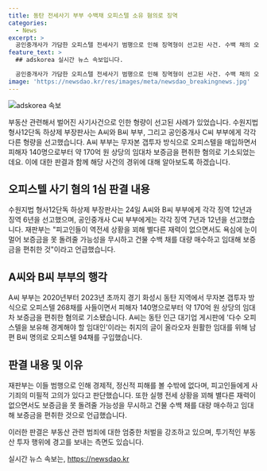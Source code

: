 ```yaml
---
title: 동탄 전세사기 부부 수백채 오피스텔 소유 혐의로 징역
categories:
  - News
excerpt: >
  공인중개사가 가담한 오피스텔 전세사기 범행으로 인해 징역형이 선고된 사건. 수백 채의 오피스텔을 구매한 부부는 대기업 게시판을 악용하여 전세가 상황을 조작하고 임차인들로부터 수백억 원의 보증금을 편취했다. 재판부는 경제적, 정신적 피해를 고려하여 엄중한 처벌을 선고했으며, 공인중개사도 가담하여 범행을 도왔다는 혐의를 받고 있다.
feature_text: >
  ## adskorea 실시간 뉴스 속보입니다.

  공인중개사가 가담한 오피스텔 전세사기 범행으로 인해 징역형이 선고된 사건. 수백 채의 오피스텔을 구매한 부부는 대기업 게시판을 악용하여 전세가 상황을 조작하고 임차인들로부터 수백억 원의 보증금을 편취했다. 재판부는 경제적, 정신적 피해를 고려하여 엄중한 처벌을 선고했으며, 공인중개사도 가담하여 범행을 도왔다는 혐의를 받고 있다.
image: 'https://newsdao.kr/res/images/meta/newsdao_breakingnews.jpg'
---
```


<p><img src="https://newsdao.kr/res/images/meta/newsdao_breakingnews.jpg" alt="adskorea 속보" /></p>

<p>부동산 관련해서 벌어진 사기사건으로 인한 형량이 선고된 사례가 있었습니다. 수원지법 형사12단독 하상제 부장판사는 A씨와 B씨 부부, 그리고 공인중개사 C씨 부부에게 각각 다른 형량을 선고했습니다. A씨 부부는 무자본 갭투자 방식으로 오피스텔을 매입하면서 피해자 140명으로부터 약 170억 원 상당의 임대차 보증금을 편취한 혐의로 기소되었는데요. 이에 대한 판결과 함께 해당 사건의 경위에 대해 알아보도록 하겠습니다. </p>

<h2 data-ke-size="size26">오피스텔 사기 혐의 1심 판결 내용</h2>

<p data-ke-size="size16">수원지법 형사12단독 하상제 부장판사는 24일 A씨와 B씨 부부에게 각각 징역 12년과 징역 6년을 선고했으며, 공인중개사 C씨 부부에게는 각각 징역 7년과 12년을 선고했습니다. 재판부는 "피고인들이 역전세 상황을 꾀해 별다른 재력이 없으면서도 욕심에 눈이 멀어 보증금을 못 돌려줄 가능성을 무시하고 건물 수백 채를 대량 매수하고 임대해 보증금을 편취한 것"이라고 언급했습니다.</p>

<h2 data-ke-size="size26">A씨와 B씨 부부의 행각</h2>

<p data-ke-size="size16">A씨 부부는 2020년부터 2023년 초까지 경기 화성시 동탄 지역에서 무자본 갭투자 방식으로 오피스텔 268채를 사들이면서 피해자 140명으로부터 약 170억 원 상당의 임대차 보증금을 편취한 혐의로 기소됐습니다. A씨는 동탄 인근 대기업 게시판에 '다수 오피스텔을 보유해 경계해야 할 임대인'이라는 취지의 글이 올라오자 원활한 임대를 위해 남편 B씨 명의로 오피스텔 94채를 구입했습니다.</p>

<h2 data-ke-size="size26">판결 내용 및 이유</h2>

<p data-ke-size="size16">재판부는 이들 범행으로 인해 경제적, 정신적 피해를 볼 수밖에 없다며, 피고인들에게 사기죄의 미필적 고의가 있다고 판단했습니다. 또한 실행 전세 상황을 꾀해 별다른 재력이 없으면서도 보증금을 못 돌려줄 가능성을 무시하고 건물 수백 채를 대량 매수하고 임대해 보증금을 편취한 것으로 언급했습니다.</p>

<p>이러한 판결은 부동산 관련 범죄에 대한 엄중한 처벌을 강조하고 있으며, 투기적인 부동산 투자 행위에 경고를 보내는 측면도 있습니다.</p>
실시간 뉴스 속보는, <a href="https://newsdao.kr" rel="dofollow">https://newsdao.kr</a>


